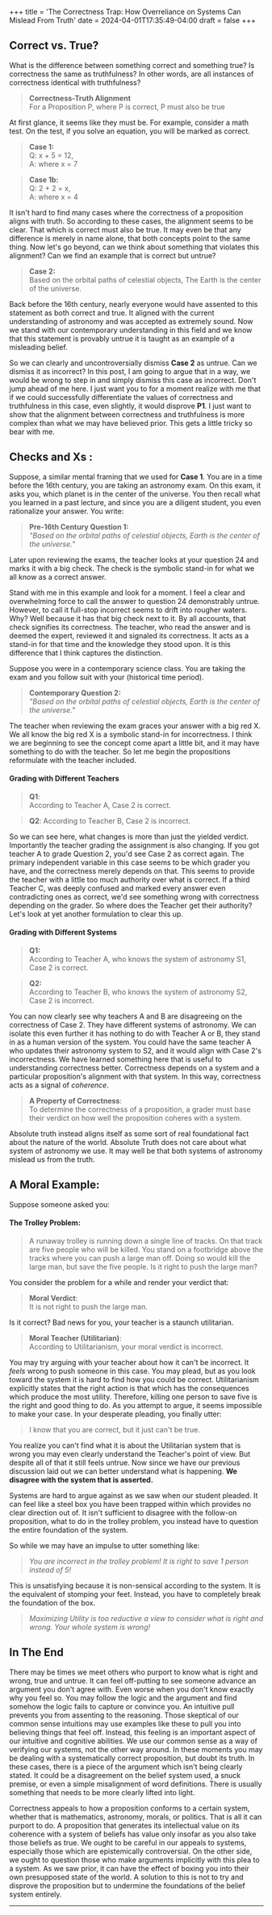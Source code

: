 +++
title = 'The Correctness Trap: How Overreliance on Systems Can Mislead From Truth'
date = 2024-04-01T17:35:49-04:00
draft = false
+++

## Correct vs. True?

What is the difference between something correct and something true? Is correctness the same as truthfulness? In other words, are all instances of correctness identical with truthfulness?

> **Correctness-Truth Alignment**  
> For a Proposition P, where P is correct, P must also be true

At first glance, it seems like they must be. For example, consider a math test. On the test, if you solve an equation, you will be marked as correct.

> **Case 1:**  
> Q: x + 5 = 12,  
> A: where x = 7

> **Case 1b:**  
> Q: 2 + 2 = x,  
> A: where x = 4

It isn't hard to find many cases where the correctness of a proposition aligns with truth. So according to these cases, the alignment seems to be clear. That which is correct must also be true. It may even be that any difference is merely in name alone, that both concepts point to the same thing. Now let's go beyond, can we think about something that violates this alignment? Can we find an example that is correct but untrue?

> **Case 2:**  
> Based on the orbital paths of celestial objects, The Earth is the center of the universe.

Back before the 16th century, nearly everyone would have assented to this statement as both correct and true. It aligned with the current understanding of astronomy and was accepted as extremely sound. Now we stand with our contemporary understanding in this field and we know that this statement is provably untrue it is taught as an example of a misleading belief.

So we can clearly and uncontroversially dismiss **Case 2** as untrue. Can we dismiss it as incorrect? In this post, I am going to argue that in a way, we would be wrong to step in and simply dismiss this case as incorrect. Don't jump ahead of me here. I just want you to for a moment realize with me that if we could successfully differentiate the values of correctness and truthfulness in this case, even slightly, it would disprove **P1**. I just want to show that the alignment between correctness and truthfulness is more complex than what we may have believed prior. This gets a little tricky so bear with me.

## Checks and Xs :

Suppose, a similar mental framing that we used for **Case 1**. You are in a time before the 16th century, you are taking an astronomy exam. On this exam, it asks you, which planet is in the center of the universe. You then recall what you learned in a past lecture, and since you are a diligent student, you even rationalize your answer. You write:

> **Pre-16th Century Question 1:**  
> _"Based on the orbital paths of celestial objects, Earth is the center of the universe."_

Later upon reviewing the exams, the teacher looks at your question 24 and marks it with a big check. The check is the symbolic stand-in for what we all know as a correct answer.

Stand with me in this example and look for a moment. I feel a clear and overwhelming force to call the answer to question 24 demonstrably untrue. However, to call it full-stop incorrect seems to drift into rougher waters. Why? Well because it has that big check next to it. By all accounts, that check signifies its correctness. The teacher, who read the answer and is deemed the expert, reviewed it and signaled its correctness. It acts as a stand-in for that time and the knowledge they stood upon. It is this difference that I think captures the distinction.

Suppose you were in a contemporary science class. You are taking the exam and you follow suit with your (historical time period).

> **Contemporary Question 2:**  
> _"Based on the orbital paths of celestial objects, Earth is the center of the universe."_

The teacher when reviewing the exam graces your answer with a big red X. We all know the big red X is a symbolic stand-in for incorrectness. I think we are beginning to see the concept come apart a little bit, and it may have something to do with the teacher. So let me begin the propositions reformulate with the teacher included.

#### Grading with Different Teachers

> **Q1**:  
> According to Teacher A, Case 2 is correct.

> **Q2**:
> According to Teacher B, Case 2 is incorrect.

So we can see here, what changes is more than just the yielded verdict. Importantly the teacher grading the assignment is also changing. If you got teacher A to grade Question 2, you'd see Case 2 as correct again. The primary independent variable in this case seems to be which grader you have, and the correctness merely depends on that. This seems to provide the teacher with a little too much authority over what is correct. If a third Teacher C, was deeply confused and marked every answer even contradicting ones as correct, we'd see something wrong with correctness depending on the grader. So where does the Teacher get their authority? Let's look at yet another formulation to clear this up.

#### Grading with Different Systems

> **Q1:**  
> According to Teacher A, who knows the system of astronomy S1, Case 2 is correct.

> **Q2:**  
> According to Teacher B, who knows the system of astronomy S2, Case 2 is incorrect.

You can now clearly see why teachers A and B are disagreeing on the correctness of Case 2. They have different systems of astronomy. We can isolate this even further it has nothing to do with Teacher A or B, they stand in as a human version of the system. You could have the same teacher A who updates their astronomy system to S2, and it would align with Case 2's incorrectness. We have learned something here that is useful to understanding correctness better. Correctness depends on a system and a particular proposition's alignment with that system. In this way, correctness acts as a signal of _coherence_.

> **A Property of Correctness**:  
> To determine the correctness of a proposition, a grader must base their verdict on how well the proposition coheres with a system.

Absolute truth instead aligns itself as some sort of real foundational fact about the nature of the world. Absolute Truth does not care about what system of astronomy we use. It may well be that both systems of astronomy mislead us from the truth.

## A Moral Example:

Suppose someone asked you:

#### The Trolley Problem:

> A runaway trolley is running down a single line of tracks. On that track are five people who will be killed. You stand on a footbridge above the tracks where you can push a large man off. Doing so would kill the large man, but save the five people. Is it right to push the large man?

You consider the problem for a while and render your verdict that:

> **Moral Verdict**:  
> It is not right to push the large man.

Is it correct? Bad news for you, your teacher is a staunch utilitarian.

> **Moral Teacher (Utilitarian)**:  
> According to Utilitarianism, your moral verdict is incorrect.

You may try arguing with your teacher about how it can't be incorrect. It _feels_ wrong to push someone in this case. You may plead, but as you look toward the system it is hard to find how you could be correct. Utilitarianism explicitly states that the right action is that which has the consequences which produce the most utility. Therefore, killing one person to save five is the right and good thing to do. As you attempt to argue, it seems impossible to make your case. In your desperate pleading, you finally utter:

> I know that you are correct, but it just can't be true.

You realize you can't find what it is about the Utilitarian system that is wrong you may even clearly understand the Teacher's point of view. But despite all of that it still feels untrue. Now since we have our previous discussion laid out we can better understand what is happening. **We disagree with the system that is asserted.**

Systems are hard to argue against as we saw when our student pleaded. It can feel like a steel box you have been trapped within which provides no clear direction out of. It isn't sufficient to disagree with the follow-on proposition, what to do in the trolley problem, you instead have to question the entire foundation of the system.

So while we may have an impulse to utter something like:

> _You are incorrect in the trolley problem! It is right to save 1 person instead of 5!_

This is unsatisfying because it is non-sensical according to the system. It is the equivalent of stomping your feet. Instead, you have to completely break the foundation of the box.

> _Maximizing Utility is too reductive a view to consider what is right and wrong. Your whole system is wrong!_

## In The End

There may be times we meet others who purport to know what is right and wrong, true and untrue. It can feel off-putting to see someone advance an argument you don't agree with. Even worse when you don't know exactly why you feel so. You may follow the logic and the argument and find somehow the logic fails to capture or convince you. An intuitive pull prevents you from assenting to the reasoning. Those skeptical of our common sense intuitions may use examples like these to pull you into believing things that feel off. Instead, this feeling is an important aspect of our intuitive and cognitive abilities. We use our common sense as a way of verifying our systems, not the other way around. In these moments you may be dealing with a systematically correct proposition, but doubt its truth. In these cases, there is a piece of the argument which isn't being clearly stated. It could be a disagreement on the belief system used, a snuck premise, or even a simple misalignment of word definitions. There is usually something that needs to be more clearly lifted into light.

Correctness appeals to how a proposition conforms to a certain system, whether that is mathematics, astronomy, morals, or politics. That is all it can purport to do. A proposition that generates its intellectual value on its coherence with a system of beliefs has value only insofar as you also take those beliefs as true. We ought to be careful in our appeals to systems, especially those which are epistemically controversial. On the other side, we ought to question those who make arguments implicitly with this plea to a system. As we saw prior, it can have the effect of boxing you into their own presupposed state of the world. A solution to this is not to try and disprove the proposition but to undermine the foundations of the belief system entirely.

---
